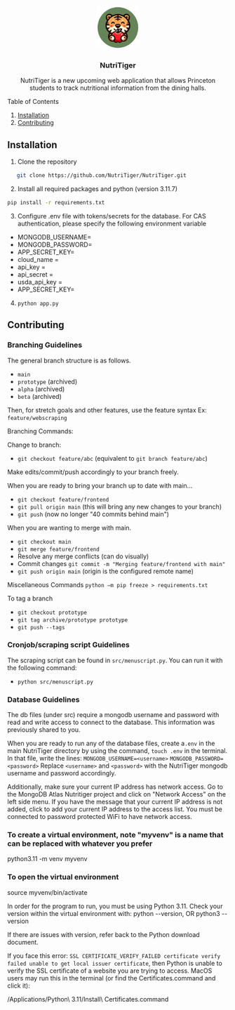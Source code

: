 <br />
<div align="center">
    <img src="static/media/indexlogo.png" alt="Logo" width="100" height="100">

  <h3 align="center">NutriTiger</h3>

  <p align="center">
    NutriTiger is a new upcoming web application that allows Princeton students to track nutritional information from the dining halls.</a>
    <br />
  </p>
</div>

  <summary>Table of Contents</summary>
  <ol>
    <li>
      <a href="#installation">Installation</a>
    </li>
    <li><a href="#contributing">Contributing</a></li>
  </ol>

## Installation
1. Clone the repository
```sh
   git clone https://github.com/NutriTiger/NutriTiger.git
```
2. Install all required packages and python (version 3.11.7)
```sh
pip install -r requirements.txt
```
3. Configure .env file with tokens/secrets for the database. For CAS authentication, please specify the following environment variable

- MONGODB_USERNAME=
- MONGODB_PASSWORD=
- APP_SECRET_KEY=
- cloud_name = 
- api_key = 
- api_secret = 
- usda_api_key = 
- APP_SECRET_KEY=

4. ``python app.py``
## Contributing
### Branching Guidelines
The general branch structure is as follows.
- ``main``
- ``prototype`` (archived)
- ``alpha`` (archived)
- ``beta`` (archived)

Then, for stretch goals and other features, use the feature syntax
Ex: ``feature/webscraping``

Branching Commands:

Change to branch:
- ``git checkout feature/abc`` (equivalent to ``git branch feature/abc``)

Make edits/commit/push accordingly to your branch freely.


When you are ready to bring your branch up to date with main...
- ``git checkout feature/frontend``
- ``git pull origin main`` (this will bring any new changes to your branch)
- ``git push`` (now no longer "40 commits behind main")

When you are wanting to merge with main.
- ``git checkout main``
- ``git merge feature/frontend``
- Resolve any merge conflicts (can do visually)
- Commit changes ``git commit -m "Merging feature/frontend with main"``
- ``git push origin main`` (origin is the configured remote name)


Miscellaneous Commands
``python –m pip freeze > requirements.txt``

To tag a branch
- ``git checkout prototype``
- ``git tag archive/prototype prototype``
- ``git push --tags``

### Cronjob/scraping script Guidelines

The scraping script can be found in ``src/menuscript.py``. You can run it with the following command:

- ``python src/menuscript.py``

### Database Guidelines
The db files (under src) require a mongodb username and password with read and write access to connect to the database. This information was previously shared to you.



When you are ready to run any of the database files, create a``.env`` in the main NutriTiger directory by using the command,
``touch .env`` in the terminal. In that file, write the lines:
``MONGODB_USERNAME=<username>``
``MONGODB_PASSWORD=<password>``
Replace ``<username>`` and ``<password>`` with the NutriTiger mongodb username and password accordingly.

Additionally, make sure your current IP address has network access. Go to the MongoDB Atlas Nutritiger project and click on "Network Access" on the left side menu. If you have the message that your current IP address is not added, click to add your current IP address to the access list. You must be connected to password protected WiFi to have network access.

### To create a virtual environment, note "myvenv" is a name that can be replaced with whatever you prefer
python3.11 -m venv myvenv

### To open the virtual environment
source myvenv/bin/activate

In order for the program to run, you must be using Python 3.11. Check your version within the virtual environment with:
python --version, OR
python3 --version

If there are issues with version, refer back to the Python download document. 


If you face this error: ``SSL CERTIFICATE_VERIFY_FAILED certificate verify failed unable to get local issuer certificate``,
then Python is unable to verify the SSL certificate of a website you are trying to access. MacOS users may run this
in the terminal (or find the Certificates.command and click it):

/Applications/Python\ 3.11/Install\ Certificates.command